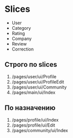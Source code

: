 # Slices

- User
- Category
- Rating
- Company
- Review
- Correction

## Строго по slices
1. /pages/user/ui/Profile
2. /pages/user/ui/ProfileEdit
3. /pages/user/ui/Community
4. /pages/main/ui/Index

## По назначению
1. /pages/profile/ui/Index
2. /pages/profile/ui/Edit
3. /pages/community/ui/Index